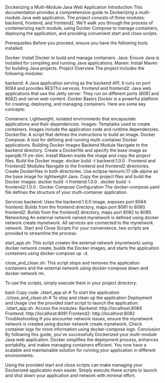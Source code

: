 Dockerizing a Multi-Module Java Web Application
Introduction
This documentation provides a comprehensive guide to Dockerizing a multi-module Java web application. The project consists of three modules: backend, frontend, and frontend2. We'll walk you through the process of containerizing each module, using Docker Compose to manage containers, deploying the application, and providing convenient start and close scripts.

Prerequisites
Before you proceed, ensure you have the following tools installed:

Docker: Install Docker to build and manage containers.
Java: Ensure Java is installed for compiling and running Java applications.
Maven: Install Maven for building Java projects.
Project Overview
The project includes the following modules:

backend: A Java application serving as the backend API. It runs on port 8084 and provides RESTful services.
frontend and frontend2: Java web applications that use the Jetty server. They run on different ports (8081 and 8082) and serve web content.
Docker Basics
Docker is a powerful platform for creating, deploying, and managing containers. Here are some key concepts:

Containers: Lightweight, isolated environments that encapsulate applications and their dependencies.
Images: Templates used to create containers. Images include the application code and runtime dependencies.
Dockerfile: A script that defines the instructions to build an image.
Docker Compose: A tool for defining and running multi-container Docker applications.
Building Docker Images
Backend Module
Navigate to the backend directory.
Create a Dockerfile and specify the base image as openjdk:11-jre-slim.
Install Maven inside the image and copy the project files.
Build the Docker image: docker build -t backend:1.0.0 .
Frontend and Frontend2 Modules
Navigate to the frontend and frontend2 directories.
Create Dockerfiles in both directories.
Use eclipse-temurin:17-jdk-alpine as the base image for lightweight Java.
Copy the project files and build the Docker images:
docker build -t frontend:1.0.0 .
docker build -t frontend2:1.0.0 .
Docker Compose Configuration
The docker-compose.yaml file defines the structure of your multi-container application.

Services
backend: Uses the backend:1.0.0 image, exposes port 8084.
frontend: Builds from the frontend directory, maps port 8081 to 8080.
frontend2: Builds from the frontend2 directory, maps port 8082 to 8080.
Networking
An external network named mynetwork is defined using docker network create mynetwork.
All services are connected to the mynetwork network.
Start and Close Scripts
For your convenience, two scripts are provided to streamline the process:

start_app.sh: This script creates the external network (mynetwork) using docker network create, builds the Docker images, and starts the application containers using docker-compose up -d.

close_and_clean.sh: This script stops and removes the application containers and the external network using docker-compose down and docker network rm.

To use the scripts, simply execute them in your project directory:

bash
Copy code
./start_app.sh    # To start the application
./close_and_clean.sh    # To stop and clean up the application
Deployment and Usage
Use the provided start script to launch the application: ./start_app.sh.
Access the modules:
Backend: http://localhost:8084
Frontend: http://localhost:8081
Frontend2: http://localhost:8082
Troubleshooting
If you encounter network issues, ensure the mynetwork network is created using docker network create mynetwork.
Check container logs for more information using docker-compose logs.
Conclusion
By following this guide, you've successfully Dockerized your multi-module Java web application. Docker simplifies the deployment process, enhances portability, and makes managing containers efficient. You now have a scalable and maintainable solution for running your application in different environments.

Using the provided start and close scripts can make managing your Dockerized application even easier. Simply execute these scripts to launch and shut down your application and network with minimal effort.
